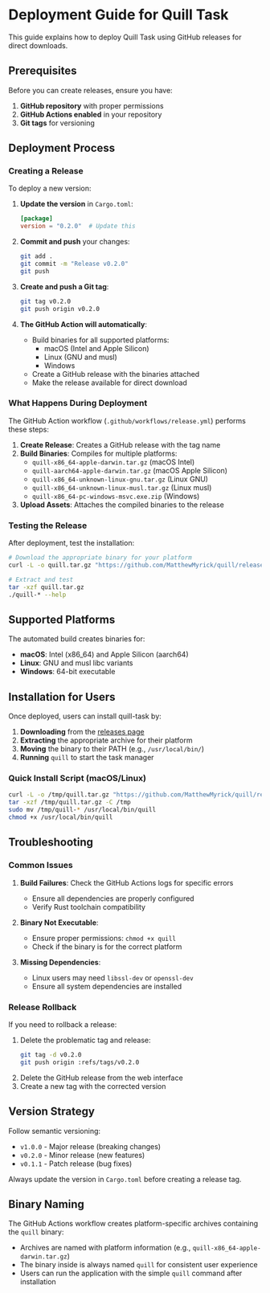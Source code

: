 # Deployment Guide for Quill Task

This guide explains how to deploy Quill Task using GitHub releases for direct downloads.

## Prerequisites

Before you can create releases, ensure you have:

1. **GitHub repository** with proper permissions
2. **GitHub Actions enabled** in your repository
3. **Git tags** for versioning

## Deployment Process

### Creating a Release

To deploy a new version:

1. **Update the version** in `Cargo.toml`:
   ```toml
   [package]
   version = "0.2.0"  # Update this
   ```

2. **Commit and push** your changes:
   ```bash
   git add .
   git commit -m "Release v0.2.0"
   git push
   ```

3. **Create and push a Git tag**:
   ```bash
   git tag v0.2.0
   git push origin v0.2.0
   ```

4. **The GitHub Action will automatically**:
   - Build binaries for all supported platforms:
     - macOS (Intel and Apple Silicon)
     - Linux (GNU and musl)
     - Windows
   - Create a GitHub release with the binaries attached
   - Make the release available for direct download

### What Happens During Deployment

The GitHub Action workflow (`.github/workflows/release.yml`) performs these steps:

1. **Create Release**: Creates a GitHub release with the tag name
2. **Build Binaries**: Compiles for multiple platforms:
   - `quill-x86_64-apple-darwin.tar.gz` (macOS Intel)
   - `quill-aarch64-apple-darwin.tar.gz` (macOS Apple Silicon)
   - `quill-x86_64-unknown-linux-gnu.tar.gz` (Linux GNU)
   - `quill-x86_64-unknown-linux-musl.tar.gz` (Linux musl)
   - `quill-x86_64-pc-windows-msvc.exe.zip` (Windows)
3. **Upload Assets**: Attaches the compiled binaries to the release

### Testing the Release

After deployment, test the installation:

```bash
# Download the appropriate binary for your platform
curl -L -o quill.tar.gz "https://github.com/MatthewMyrick/quill/releases/latest/download/quill-$(uname -m)-apple-darwin.tar.gz"

# Extract and test
tar -xzf quill.tar.gz
./quill-* --help
```

## Supported Platforms

The automated build creates binaries for:

- **macOS**: Intel (x86_64) and Apple Silicon (aarch64)
- **Linux**: GNU and musl libc variants
- **Windows**: 64-bit executable

## Installation for Users

Once deployed, users can install quill-task by:

1. **Downloading** from the [releases page](https://github.com/MatthewMyrick/quill/releases)
2. **Extracting** the appropriate archive for their platform
3. **Moving** the binary to their PATH (e.g., `/usr/local/bin/`)
4. **Running** `quill` to start the task manager

### Quick Install Script (macOS/Linux)

```bash
curl -L -o /tmp/quill.tar.gz "https://github.com/MatthewMyrick/quill/releases/latest/download/quill-$(uname -m)-$(uname -s | tr '[:upper:]' '[:lower:]').tar.gz"
tar -xzf /tmp/quill.tar.gz -C /tmp
sudo mv /tmp/quill-* /usr/local/bin/quill
chmod +x /usr/local/bin/quill
```

## Troubleshooting

### Common Issues

1. **Build Failures**: Check the GitHub Actions logs for specific errors
   - Ensure all dependencies are properly configured
   - Verify Rust toolchain compatibility

2. **Binary Not Executable**: 
   - Ensure proper permissions: `chmod +x quill`
   - Check if the binary is for the correct platform

3. **Missing Dependencies**: 
   - Linux users may need `libssl-dev` or `openssl-dev`
   - Ensure all system dependencies are installed

### Release Rollback

If you need to rollback a release:

1. Delete the problematic tag and release:
   ```bash
   git tag -d v0.2.0
   git push origin :refs/tags/v0.2.0
   ```
2. Delete the GitHub release from the web interface
3. Create a new tag with the corrected version

## Version Strategy

Follow semantic versioning:
- `v1.0.0` - Major release (breaking changes)
- `v0.2.0` - Minor release (new features)
- `v0.1.1` - Patch release (bug fixes)

Always update the version in `Cargo.toml` before creating a release tag.

## Binary Naming

The GitHub Actions workflow creates platform-specific archives containing the `quill` binary:
- Archives are named with platform information (e.g., `quill-x86_64-apple-darwin.tar.gz`)
- The binary inside is always named `quill` for consistent user experience
- Users can run the application with the simple `quill` command after installation